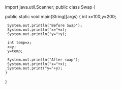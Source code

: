 import java.util.Scanner;
public class Swap {
  
   public static void main(String[]args)
   {
     int x=100,y=200;
     
     System.out.println("Before Swap");
     System.out.println("x="+x);
     System.out.println("y="+y);
 
     int temp=x;
     x=y;
     y=temp;
 
     System.out.println("After swap");
     System.out.println("x="+x);
     System.out.print("y="+y);
    }
   }
